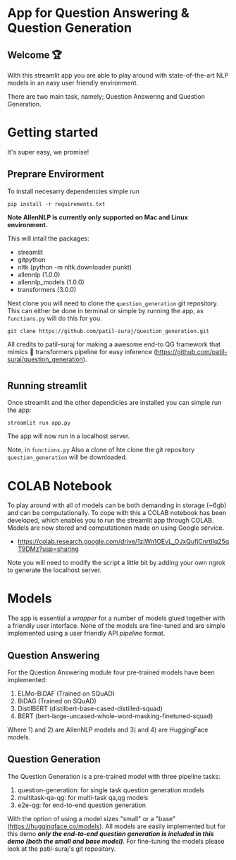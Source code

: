 # App for Question Answering & Question Generation
## Welcome 🏆
With this streamlit app you are able to play around with state-of-the-art NLP models in an easy user friendly environment.

There are two main task, namely; Question Answering and Question Generation. 

# Getting started
It's super easy, we promise!

## Preprare Envirorment
To install necesarry dependencies simple run
```
pip install -r requirements.txt
```
**Note AllenNLP is currently only supported on Mac and Linux environment.**

This will intall the packages: 
- streamlit 
- gitpython
- nltk (python -m nltk.downloader punkt)
- allennlp (1.0.0)
- allennlp_models (1.0.0)
- transformers (3.0.0)

Next clone you will need to clone the ```question_generation``` git repository. This can either be done in terminal or simple by running the app, as ```functions.py``` will do this for you.

```
git clone https://github.com/patil-suraj/question_generation.git
```

All credits to patil-suraj for making a awesome end-to QG framework that mimics 🤗 transformers pipeline for easy inference (https://github.com/patil-suraj/question_generation). 

# ##############################################################################

## Running streamlit 

Once streamlit and the other dependicies are installed you can simple run the app:
```
streamlit run app.py
```

The app will now run in a localhost server.

Note, in ```functions.py``` Also a clone of hte clone the git repository `question_generation` will be downloaded. 

# ##############################################################################

# COLAB Notebook
To play around with all of models can be both demanding in storage (~6gb) and can be computationally. To cope with this a COLAB notebook has been developed, which enables you to run the streamlit app through COLAB. Models are now stored and computationen made on using Google service. 
- https://colab.research.google.com/drive/1zjWn1OEvL_OJxQufjCnrtIIq25qT9DMz?usp=sharing

Note you will need to modify the script a little bit by adding your own ngrok to generate the localhost server.

# ##############################################################################

# Models
The app is essential a *wrapper* for a number of models glued together with a friendly user interface. None of the models are fine-tuned and are simple implemented using a user friendly API *pipeline* format.

## Question Answering
For the Question Answering module four pre-trained models have been implemented:
1. ELMo-BiDAF (Trained on SQuAD) 
2. BiDAG (Trained on SQuAD)
3. DistilBERT (distilbert-base-cased-distilled-squad)
4. BERT (bert-large-uncased-whole-word-masking-finetuned-squad)

Where 1) and 2) are AllenNLP models and 3) and 4) are HuggingFace models. 

## Question Generation
The Question Generation is a pre-trained model with three pipeline tasks:
1. question-generation: for single task question generation models
2. multitask-qa-qg: for multi-task qa,qg models
3. e2e-qg: for end-to-end question generation

With the option of using a model sizes "small" or a "base" (https://huggingface.co/models). All models are easily implemented but for this demo ***only the end-to-end question generation is included in this demo (both the small and base model)***. For fine-tuning the models please look at the patil-suraj's git repository. 

